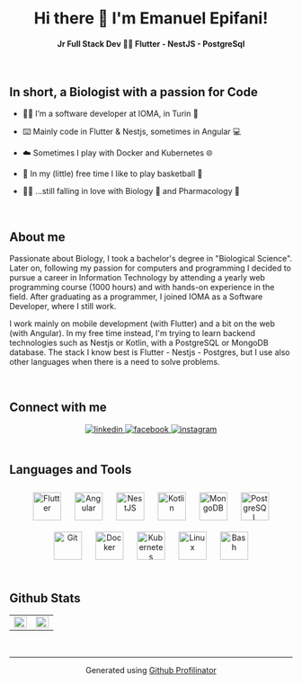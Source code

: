 # **<div align="center">Hi there 👋 I'm Emanuel Epifani!</div>**  
  

#### <div align="center">Jr Full Stack Dev 👨‍💻 Flutter - NestJS - PostgreSql</div>  
  

<br/>  


## In short, a Biologist with a passion for Code  
- 👨‍💻 I’m a software developer at IOMA, in Turin 🏢  
  

- ⌨️ Mainly code in Flutter & Nestjs, sometimes in Angular 💻  
  

- ☁️ Sometimes I play with Docker and Kubernetes 🌐  
  

- 🌱 In my (little) free time I like to play basketball 🏀  
  

- 👨‍🔬 ...still falling in love with Biology 🧬 and Pharmacology 💊  
  

<br/>  


## About me  
Passionate about Biology, I took a bachelor's degree in "Biological Science". Later on, following my passion for computers and programming I decided to pursue a career in Information Technology by attending a yearly web programming course (1000 hours) and with hands-on experience in the field. After graduating as a programmer, I joined IOMA as a Software Developer, where I still work. 

I work mainly on mobile development (with Flutter) and a bit on the web (with Angular). In my free time instead, I'm trying to learn backend technologies such as Nestjs or Kotlin, with a PostgreSQL or MongoDB database. The stack I know best is Flutter - Nestjs - Postgres, but I use also other languages when there is a need to solve problems.
  
  

<br/>  


## Connect with me  
<div align="center">
<a href="https://www.linkedin.com/in/emanuel-epifani-5b96a8215/" target="_blank">
<img src=https://img.shields.io/badge/linkedin-%231E77B5.svg?&style=for-the-badge&logo=linkedin&logoColor=white alt=linkedin style="margin-bottom: 5px;" />
</a>
<a href="https://facebook.com/emanuel.epifani" target="_blank">
<img src=https://img.shields.io/badge/facebook-%232E87FB.svg?&style=for-the-badge&logo=facebook&logoColor=white alt=facebook style="margin-bottom: 5px;" />
</a>
<a href="https://instagram.com/emanuel__epifani" target="_blank">
<img src=https://img.shields.io/badge/instagram-%23000000.svg?&style=for-the-badge&logo=instagram&logoColor=white alt=instagram style="margin-bottom: 5px;" />
</a>  
</div>  
  

<br/>  


## Languages and Tools  
<div align="center">  
<a href="https://flutter.dev/" target="_blank"><img style="margin: 10px" src="https://profilinator.rishav.dev/skills-assets/flutterio-icon.svg" alt="Flutter" height="50" /></a>  
<a href="https://angular.io/" target="_blank"><img style="margin: 10px" src="https://profilinator.rishav.dev/skills-assets/angularjs-original.svg" alt="Angular" height="50" /></a>  
<a href="https://nestjs.com/" target="_blank"><img style="margin: 10px" src="https://d33wubrfki0l68.cloudfront.net/e937e774cbbe23635999615ad5d7732decad182a/26072/logo-small.ede75a6b.svg" alt="NestJS" height="50" /></a>  
<a href="https://kotlinlang.org/" target="_blank"><img style="margin: 10px" src="https://profilinator.rishav.dev/skills-assets/kotlinlang-icon.svg" alt="Kotlin" height="50" /></a>  
<a href="https://www.mongodb.com/" target="_blank"><img style="margin: 10px" src="https://profilinator.rishav.dev/skills-assets/mongodb-original-wordmark.svg" alt="MongoDB" height="50" /></a>  
<a href="https://www.postgresql.org/" target="_blank"><img style="margin: 10px" src="https://profilinator.rishav.dev/skills-assets/postgresql-original-wordmark.svg" alt="PostgreSQL" height="50" /></a>  
<a href="https://github.com/" target="_blank"><img style="margin: 10px" src="https://profilinator.rishav.dev/skills-assets/git-scm-icon.svg" alt="Git" height="50" /></a>  
<a href="https://www.docker.com/" target="_blank"><img style="margin: 10px" src="https://profilinator.rishav.dev/skills-assets/docker-original-wordmark.svg" alt="Docker" height="50" /></a>  
<a href="https://kubernetes.io/" target="_blank"><img style="margin: 10px" src="https://profilinator.rishav.dev/skills-assets/kubernetes-icon.svg" alt="Kubernetes" height="50" /></a>  
<a href="https://www.linux.org/" target="_blank"><img style="margin: 10px" src="https://profilinator.rishav.dev/skills-assets/linux-original.svg" alt="Linux" height="50" /></a>  
<a href="https://www.gnu.org/software/bash/" target="_blank"><img style="margin: 10px" src="https://profilinator.rishav.dev/skills-assets/gnu_bash-icon.svg" alt="Bash" height="50" /></a>  
</div>  

<br/>  


## Github Stats  
<table><tr><td valign="top" width="50%">

<img src="https://github-readme-stats.vercel.app/api?username=emanuel-epifani&show_icons=true&count_private=true&hide_border=true" align="left" style="width: 100%" />

</td><td valign="top" width="50%">

<div align="right"><img src="https://github-readme-stats.vercel.app/api/top-langs/?username=emanuel-epifani&hide_border=true&layout=compact" align="right" style="width: 100%" /></div>

</td></tr></table>
<br />

----
<div align="center">Generated using <a href="https://profilinator.rishav.dev/" target="_blank">Github Profilinator</a></div>
